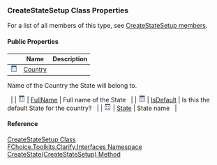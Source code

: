﻿### CreateStateSetup Class Properties

For a list of all members of this type, see [CreateStateSetup members](FChoice.Toolkits.Clarify~FChoice.Toolkits.Clarify.Interfaces.CreateStateSetup_members.md).

#### Public Properties

|   | Name | Description |
| --- | --- | --- |
| ![Public Property](dotnetimages/publicProperty.png) | [Country](FChoice.Toolkits.Clarify~FChoice.Toolkits.Clarify.Interfaces.CreateStateSetup~Country.md) | 
Name of the Country the State will belong to.

  |
| ![Public Property](dotnetimages/publicProperty.png) | [FullName](FChoice.Toolkits.Clarify~FChoice.Toolkits.Clarify.Interfaces.CreateStateSetup~FullName.md) | Full name of the State   |
| ![Public Property](dotnetimages/publicProperty.png) | [IsDefault](FChoice.Toolkits.Clarify~FChoice.Toolkits.Clarify.Interfaces.CreateStateSetup~IsDefault.md) | Is this the default State for the country?   |
| ![Public Property](dotnetimages/publicProperty.png) | [State](FChoice.Toolkits.Clarify~FChoice.Toolkits.Clarify.Interfaces.CreateStateSetup~State.md) | State name   |





#### Reference

[CreateStateSetup Class](FChoice.Toolkits.Clarify~FChoice.Toolkits.Clarify.Interfaces.CreateStateSetup.md)  
[FChoice.Toolkits.Clarify.Interfaces Namespace](FChoice.Toolkits.Clarify~FChoice.Toolkits.Clarify.Interfaces_namespace.md)  
[CreateState(CreateStateSetup) Method](FChoice.Toolkits.Clarify~FChoice.Toolkits.Clarify.Interfaces.InterfacesToolkit~CreateState(CreateStateSetup).md)